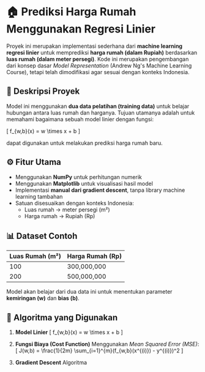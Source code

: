 # 🏠 Prediksi Harga Rumah Menggunakan Regresi Linier

Proyek ini merupakan implementasi sederhana dari **machine learning regresi linier** untuk memprediksi **harga rumah (dalam Rupiah)** berdasarkan **luas rumah (dalam meter persegi)**. Kode ini merupakan pengembangan dari konsep dasar *Model Representation* (Andrew Ng's Machine Learning Course), tetapi telah dimodifikasi agar sesuai dengan konteks Indonesia.

## 📘 Deskripsi Proyek

Model ini menggunakan **dua data pelatihan (training data)** untuk belajar hubungan antara luas rumah dan harganya. Tujuan utamanya adalah untuk memahami bagaimana sebuah model linier dengan fungsi:

\[
f_{w,b}(x) = w \times x + b
\]

dapat digunakan untuk melakukan prediksi harga rumah baru.

## ⚙️ Fitur Utama

- Menggunakan **NumPy** untuk perhitungan numerik
- Menggunakan **Matplotlib** untuk visualisasi hasil model
- Implementasi **manual dari gradient descent**, tanpa library machine learning tambahan
- Satuan disesuaikan dengan konteks Indonesia:
  - Luas rumah → meter persegi (m²)
  - Harga rumah → Rupiah (Rp)

## 📊 Dataset Contoh

| Luas Rumah (m²) | Harga Rumah (Rp) |
|-----------------|------------------|
| 100             | 300,000,000      |
| 200             | 500,000,000      |

Model akan belajar dari dua data ini untuk menentukan parameter **kemiringan (w)** dan **bias (b)**.

## 🧠 Algoritma yang Digunakan

1. **Model Linier**
   \[
   f_{w,b}(x) = w \times x + b
   \]

2. **Fungsi Biaya (Cost Function)**
   Menggunakan *Mean Squared Error (MSE)*:
   \[
   J(w,b) = \frac{1}{2m} \sum_{i=1}^{m}(f_{w,b}(x^{(i)}) - y^{(i)})^2
   \]

3. **Gradient Descent**
   Algoritma
